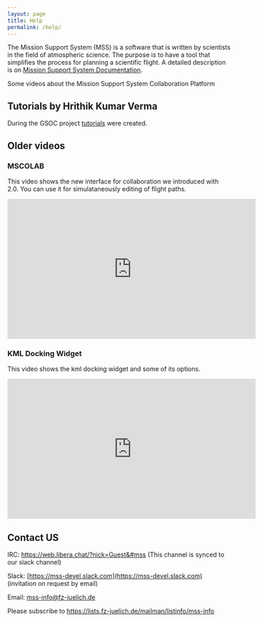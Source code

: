 ```yaml
---
layout: page
title: Help
permalink: /help/
---
```


The Mission Support System (MSS) is a software that is written by
scientists in the field of atmospheric science. The purpose is to have a
tool that simplifies the process for planning a scientific flight.
A detailed description is on [Mission Support System Documentation](https://mss.readthedocs.io/en/stable/).

Some videos about the Mission Support System Collaboration Platform

## Tutorials by Hrithik Kumar Verma
During the GSOC project [tutorials](https://fz-juelich.sciebo.de/s/IzNGi24Ki68iV7t) were created.


## Older videos

### MSCOLAB

This video shows the new interface for collaboration we introduced with 2.0.
You can use it for simulataneously editing of flight paths.

<iframe width="560" height="315" src="https://www.youtube.com/embed/eDBnULXvo7M?rel=0" frameborder="0" allowfullscreen></iframe>

### KML Docking Widget

This video shows the kml docking widget and some of its options.

<iframe width="560" height="315" src="https://www.youtube.com/embed/G4aPIRLBz9U?rel=0" frameborder="0" allowfullscreen></iframe>

<br/>

## Contact US

IRC: <https://web.libera.chat/?nick=Guest&#mss> (This channel is synced to our slack channel)

Slack: [https://mss-devel.slack.com](https://mss-devel.slack.com) (invitation on request by email)

Email: <mss-info@fz-juelich.de>

Please subscribe to <https://lists.fz-juelich.de/mailman/listinfo/mss-info>
